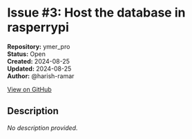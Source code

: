 # Issue #3: Host the database in rasperrypi

**Repository:** ymer_pro  
**Status:** Open  
**Created:** 2024-08-25  
**Updated:** 2024-08-25  
**Author:** @harish-ramar  

[View on GitHub](https://github.com/Simtestlab/ymer_pro/issues/3)

## Description

*No description provided.*